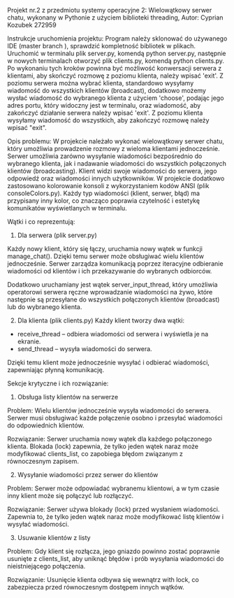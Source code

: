 Projekt nr.2 z przedmiotu systemy operacyjne 2:
Wielowątkowy serwer chatu, wykonany w Pythonie z użyciem biblioteki threading, Autor: Cyprian Kozubek 272959

Instrukcje uruchomienia projektu: Program należy sklonować do używanego IDE (master branch ), sprawdzić kompletność bibliotek w plikach. 
Uruchomić w terminalu plik server.py, komendą python server.py, następnie w nowych terminalach otworzyć plik clients.py, komendą python clients.py.
Po wykonaniu tych kroków powinna być możliwość konwersacji serwera z klientami, aby skończyć rozmowę z poziomu klienta, należy wpisać 'exit'.
Z poziomu serwera można wybrać klienta, standardowo wysyłamy wiadomość do wszystkich klientów (broadcast), dodatkowo możemy wysłać
wiadomość do wybranego klienta z użyciem 'choose', podając jego adres portu, który widoczny jest w terminalu, oraz wiadomość,
aby zakończyć działanie serwera należy wpisać 'exit'. Z poziomu klienta wysyłamy wiadomość do wszystkich, aby zakończyć rozmowę
należy wpisać "exit".

Opis problemu: W projekcie należało wykonać wielowątkowy serwer chatu, 
który umożliwia prowadzenie rozmowy z wieloma klientami jednocześnie.
Serwer umożliwia zarówno wysyłanie wiadomości bezpośrednio do wybranego klienta, jak i nadawanie wiadomości do 
wszystkich połączonych klientów (broadcasting). Klient widzi swoje wiadomości do serwera, jego odpowiedź
oraz wiadomości innych użytkowników. W projekcie dodatkowo zastosowano kolorowanie konsoli z wykorzystaniem kodów ANSI
(plik consoleColors.py). Każdy typ wiadomości (klient, serwer, błąd) ma przypisany inny kolor, 
co znacząco poprawia czytelność i estetykę komunikatów wyświetlanych w terminalu.

Wątki i co reprezentują: 
1. Dla serwera (plik server.py)

Każdy nowy klient, który się łączy, uruchamia nowy wątek w funkcji manage_chat().
Dzięki temu serwer może obsługiwać wielu klientów jednocześnie. 
Serwer zarządza komunikacją poprzez iteracyjne odbieranie wiadomości od klientów i ich przekazywanie do wybranych odbiorców.

Dodatkowo uruchamiany jest wątek server_input_thread, który umożliwia operatorowi serwera ręczne wprowadzanie wiadomości na żywo,
które następnie są przesyłane do wszystkich połączonych klientów (broadcast) lub do wybranego klienta.

2. Dla klienta (plik clients.py)
Każdy klient tworzy dwa wątki:
* receive_thread – odbiera wiadomości od serwera i wyświetla je na ekranie.
* send_thread – wysyła wiadomości do serwera.

Dzięki temu klient może jednocześnie wysyłać i odbierać wiadomości, zapewniając płynną komunikację.

Sekcje krytyczne i ich rozwiązanie: 
1. Obsługa listy klientów na serwerze
   
Problem: Wielu klientów jednocześnie wysyła wiadomości do serwera. Serwer musi obsługiwać każde połączenie osobno i przesyłać wiadomości do odpowiednich klientów.

Rozwiązanie: Serwer uruchamia nowy wątek dla każdego połączonego klienta. 
Blokada (lock) zapewnia, że tylko jeden wątek naraz może modyfikować clients_list, co zapobiega błędom związanym z równoczesnym zapisem.

2. Wysyłanie wiadomości przez serwer do klientów

Problem: Serwer może odpowiadać wybranemu klientowi, a w tym czasie inny klient może się połączyć lub rozłączyć.

Rozwiązanie: Serwer używa blokady (lock) przed wysłaniem wiadomości. Zapewnia to, że tylko jeden wątek naraz może modyfikować listę klientów i wysyłać wiadomości.

3. Usuwanie klientów z listy
   
Problem: Gdy klient się rozłącza, jego gniazdo powinno zostać poprawnie usunięte z clients_list, aby uniknąć błędów i prób wysyłania wiadomości do nieistniejącego połączenia.

Rozwiązanie: Usunięcie klienta odbywa się wewnątrz with lock, co zabezpiecza przed równoczesnym dostępem innych wątków.


